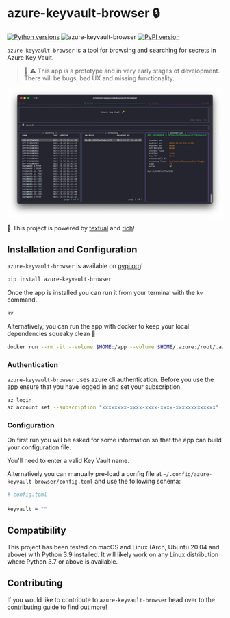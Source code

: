 <!-- markdownlint-disable MD026 -->
# azure-keyvault-browser :lock:

[![Python versions](https://shields.io/pypi/pyversions/azure-keyvault-browser)](https://badge.fury.io/py/azure-keyvault-browser) ![azure-keyvault-browser](https://github.com/chelnak/azure-keyvault-browser/actions/workflows/ci.yaml/badge.svg) [![PyPI version](https://badge.fury.io/py/azure-keyvault-browser.svg)](https://badge.fury.io/py/azure-keyvault-browser)

`azure-keyvault-browser` is a tool for browsing and searching for secrets in Azure Key Vault.

> :construction: :warning: This app is a prototype and in very early stages of development. There will be bugs, bad UX and missing functionality.

![home_view](media/kvb.png)

:rocket: This project is powered by [textual](https://github.com/willmcgugan/textual) and [rich](https://github.com/willmcgugan/rich)!

## Installation and Configuration

`azure-keyvault-browser` is available on [pypi.org](https://pypi.org)!

```bash
pip install azure-keyvault-browser
```

Once the app is installed you can run it from your terminal with the `kv` command.

```bash
kv
```

Alternatively, you can run the app with docker to keep your local dependencies squeaky clean 🧹

```bash
docker run --rm -it --volume $HOME:/app --volume $HOME/.azure:/root/.azure ghcr.io/chelnak/azure-keyvault-browser:latest
```

### Authentication

`azure-keyvault-browser` uses azure cli authentication. Before you use the app ensure that you have logged in and set your subscription.

```bash
az login
az account set --subscription "xxxxxxxx-xxxx-xxxx-xxxx-xxxxxxxxxxxxx"
```

### Configuration

On first run you will be asked for some information so that the app can build your configuration file.

You'll need to enter a valid Key Vault name.

Alternatively you can manually pre-load a config file at `~/.config/azure-keyvault-browser/config.toml` and use the following schema:

```bash
# config.toml

keyvault = ""
```

## Compatibility

This project has been tested on macOS and Linux (Arch, Ubuntu 20.04 and above) with Python 3.9 installed. It will likely work on any Linux distribution where Python 3.7 or above is available.

## Contributing

If you would like to contribute to `azure-keyvault-browser` head over to the [contributing guide](CONTRIBUTING.md) to find out more!
